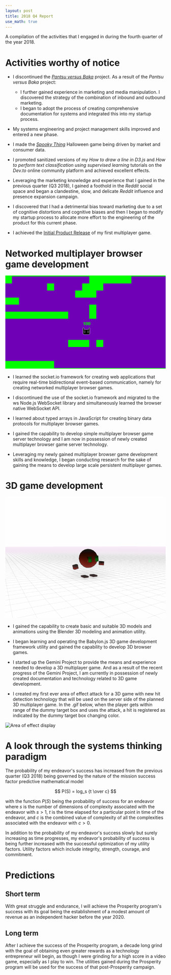 ```yaml
---
layout: post
title: 2018 Q4 Report
use_math: true
---
```


A compilation of the activities that I engaged in during the fourth quarter of the year 2018.

# Activities worthy of notice

* I discontinued the [*Pantsu versus Baka*](https://webdva.itch.io/pantsu-versus-baka) project. As a result of the *Pantsu versus Baka* project:
  * I further gained experience in marketing and media manipulation. I discovered the strategy of the combination of inbound and outbound marketing.
  * I began to adopt the process of creating comprehensive documentation for systems and integrated this into my startup process.

* My systems engineering and project management skills improved and entered a new phase.

* I made the [*Spooky Thing*](https://webdva.itch.io/spooky-thing) Halloween game being driven by market and consumer data.

* I promoted sanitized versions of my *How to draw a line in D3.js* and *How to perform text classification using supervised learning* tutorials on the *Dev.to* online community platform and achieved excellent effects.

* Leveraging the marketing knowledge and experience that I gained in the previous quarter (Q3 2018), I gained a foothold in the *Reddit* social space and began a clandestine, slow, and delicate *Reddit* influence and presence expansion campaign.

* I discovered that I had a detrimental bias toward marketing due to a set of cognitive distortions and cognitive biases and then I began to modify my startup process to allocate more effort to the engineering of the product for this current phase.

* I achieved the [Initial Product Release](https://tibibi.herokuapp.com/) of my first multiplayer game.

# Networked multiplayer browser game development

![IPR demonstration](/assets/images/big_level_and_kawaii_projectiles.gif "Initial Product Release of first multiplayer game")

* I learned the socket.io framework for creating web applications that require real-time bidirectional event-based communication, namely for creating networked multiplayer browser games.

* I discontinued the use of the socket.io framework and migrated to the ws Node.js WebSocket library and simultaneously learned the browser native WebSocket API.

* I learned about typed arrays in JavaScript for creating binary data protocols for multiplayer browser games.

* I gained the capability to develop simple multiplayer browser game server technology and I am now in possession of newly created multiplayer browser game server technology.

* Leveraging my newly gained multiplayer browser game development skills and knowledge, I began conducting research for the sake of gaining the means to develop large scale persistent multiplayer games.

# 3D game development

![Showing off new attack animation](/assets/images/power_burst_animation.gif "First ever 3D attack animation demonstration")

* I gained the capability to create basic and suitable 3D models and animations using the Blender 3D modeling and animation utility. 

* I began learning and operating the Babylon.js 3D game development framework utility and gained the capability to develop 3D browser games.

* I started up the Gemini Project to provide the means and experience needed to develop a 3D multiplayer game. And as a result of the recent progress of the Gemini Project, I am currently in possession of newly created documentation and technology related to 3D game development.

* I created my first ever area of effect attack for a 3D game with new hit detection technology that will be used on the server side of the planned 3D multiplayer game. In the .gif below, when the player gets within range of the dummy target box and uses the attack, a hit is registered as indicated by the dummy target box changing color.

![Area of effect display](/assets/images/power_burst_collision.gif "Area of effect attack with hit detection")

# A look through the systems thinking paradigm

The probability of my endeavor's success has increased from the previous quarter (Q3 2018) being governed by the nature of the mission success factor predictive mathematical model

$$
P(S) = log_s {t \over c}
$$

with the function $P(S)$ being the probability of success for an endeavor where $s$ is the number of dimensions of complexity associated with the endeavor with $s > 1$, $t$ is the time elapsed for a particular point in time of the endeavor, and $c$ is the combined value of complexity of all the complexities associated with the endeavor with $c > 0$.

In addition to the probability of my endeavor's success slowly but surely increasing as time progresses, my endeavor's probability of success is being further increased with the successful optimization of my utility factors. Utility factors which include integrity, strength, courage, and commitment.

# Predictions

## Short term

With great struggle and endurance, I will achieve the Prosperity program's success with its goal being the establishment of a modest amount of revenue as an independent hacker before the year 2020.

## Long term

After I achieve the success of the Prosperity program, a decade long grind with the goal of obtaining even greater rewards as a technology entrepreneur will begin, as though I were grinding for a high score in a video game, especially as I play to win. The utilities gained during the Prosperity program will be used for the success of that post-Prosperity campaign.